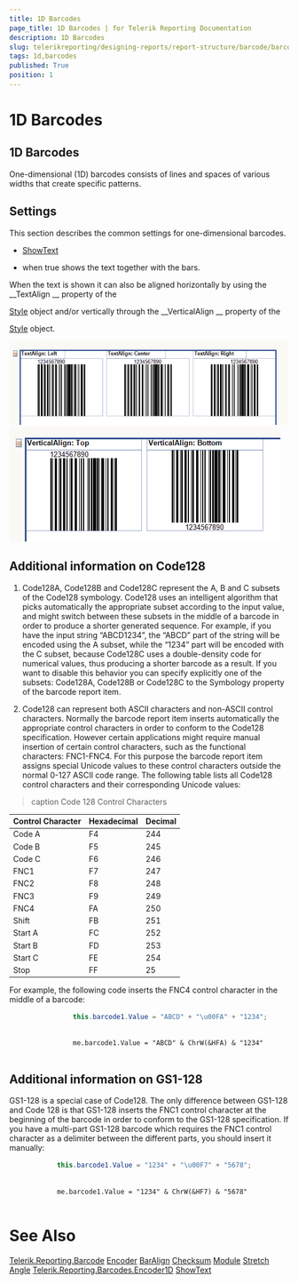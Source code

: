 ```yaml
---
title: 1D Barcodes
page_title: 1D Barcodes | for Telerik Reporting Documentation
description: 1D Barcodes
slug: telerikreporting/designing-reports/report-structure/barcode/barcode-types/1d-barcodes
tags: 1d,barcodes
published: True
position: 1
---
```


# 1D Barcodes



## 1D Barcodes

One-dimensional (1D) barcodes consists of lines and spaces of various widths that create specific patterns.
        


## Settings

This section describes the common settings for one-dimensional barcodes.
        


* [ShowText](/reporting/api/Telerik.Reporting.Barcodes.Encoder1D#Telerik_Reporting_Barcodes_Encoder1D_ShowText)
 - when true shows the text together with the bars.
            
When the text is shown it can also be aligned horizontally by using the 
__TextAlign
__ property of the
              
[Style](/reporting/api/Telerik.Reporting.ReportItemBase#Telerik_Reporting_ReportItemBase_Style)
 object and/or
              vertically through the 
__VerticalAlign
__ property of the
              
[Style](/reporting/api/Telerik.Reporting.ReportItemBase#Telerik_Reporting_ReportItemBase_Style)
 object.
            
  
  ![barcode-textalign-property](images/Barcodes/barcode-textalign-property.png)  
  ![barcode-verticalalign-property](images/Barcodes/barcode-verticalalign-property.png)

## Additional information on Code128

1. Code128A, Code128B and Code128C represent the A, B and C subsets of the Code128 symbology. Code128 uses an intelligent algorithm that
              picks automatically the appropriate subset according to the input value, and might switch between these subsets in the middle of a barcode
              in order to produce a shorter generated sequence. For example, if you have the input string “ABCD1234”, the “ABCD” part of the string will
              be encoded using the A subset, while the “1234” part will be encoded with the C subset, because Code128C uses a double-density code for
              numerical values, thus producing a shorter barcode as a result. If you want to disable this behavior you can specify explicitly one of
              the subsets: Code128A, Code128B or Code128C to the Symbology property of the barcode report item.
            


1. Code128 can represent both ASCII characters and non-ASCII control characters. Normally the barcode report item inserts automatically
              the appropriate control characters in order to conform to the Code128 specification. However certain applications might require manual
              insertion of certain control characters, such as the functional characters: FNC1-FNC4. For this purpose the barcode report item assigns
              special Unicode values to these control characters outside the normal 0-127 ASCII code range. The following table lists all Code128 control
              characters and their corresponding Unicode values:
            



>caption Code 128 Control Characters


| Control Character | Hexadecimal | Decimal |
| ------ | ------ | ------ |
|Code A|F4|244|
|Code B|F5|245|
|Code C|F6|246|
|FNC1|F7|247|
|FNC2|F8|248|
|FNC3|F9|249|
|FNC4|FA|250|
|Shift|FB|251|
|Start A|FC|252|
|Start B|FD|253|
|Start C|FE|254|
|Stop|FF|25|






For example, the following code inserts the FNC4 control character in the middle of a barcode:


	
````C#
				this.barcode1.Value = "ABCD" + "\u00FA" + "1234";
				
````




	
````VB.NET
				me.barcode1.Value = "ABCD" & ChrW(&HFA) & "1234"
				
````




## Additional information on GS1-128

GS1-128 is a special case of Code128. The only difference between GS1-128 and
          Code 128 is that GS1-128 inserts the FNC1 control character at the beginning of the
          barcode in order to conform to the GS1-128 specification. If you have a multi-part
          GS1-128 barcode which requires the FNC1 control character as a delimiter between
          the different parts, you should insert it manually:
        


	
````C#
			this.barcode1.Value = "1234" + "\u00F7" + "5678";
			
````




	
````VB.NET
			me.barcode1.Value = "1234" & ChrW(&HF7) & "5678"
			
````




# See Also
[Telerik.Reporting.Barcode](/reporting/api/Telerik.Reporting.Barcode)
[Encoder](/reporting/api/Telerik.Reporting.Barcode#Telerik_Reporting_Barcode_Encoder)
[BarAlign](/reporting/api/Telerik.Reporting.Barcode#Telerik_Reporting_Barcode_BarAlign)
[Checksum](/reporting/api/Telerik.Reporting.Barcode#Telerik_Reporting_Barcode_Checksum)
[Module](/reporting/api/Telerik.Reporting.Barcode#Telerik_Reporting_Barcode_Module)
[Stretch](/reporting/api/Telerik.Reporting.Barcode#Telerik_Reporting_Barcode_Stretch)
[Angle](/reporting/api/Telerik.Reporting.Barcode#Telerik_Reporting_Barcode_Angle)
[Telerik.Reporting.Barcodes.Encoder1D](/reporting/api/Telerik.Reporting.Barcodes.Encoder1D)
[ShowText](/reporting/api/Telerik.Reporting.Barcodes.Encoder1D#Telerik_Reporting_Barcodes_Encoder1D_ShowText)

